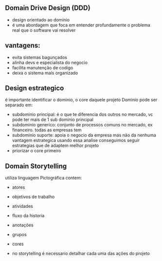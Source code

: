 ## Domain Drive Design (DDD)
- design orientado ao dominio
- é uma abordagem que foca em entender profundamente o problema real que o software vai resolver 

## vantagens:
 - evita sistemas bagunçados
 - alinha devs e especialista do negocio
 - facilita manutenção de codigo
 - deixa o sistema mais organizado


## Design estrategico
é importante identificar o dominio, o core daquele projeto
Dominio pode ser separado em:
- subdominio principal: é o que te diferencia dos outros no mercado, vc pode ter mais de 1 sub dominio principal
- subdominio generico: conjunto de processos comuns no mercado, ex financeiro. todas as empresas tem
- subdominio suporte: apoia o negocio da empresa mas não da nenhuma vantagem estrategica
usando essa analise conseguimos seguir estrategias que de adaptem melhor projeto
- priorizar o core primeiro 

## Domain Storytelling
utiliza linguagem Pictográfica
contem:
- atores
- objetivos de trabalho
- atividades 
- fluxo da historia
- anotações
- grupos
- cores

- no storytelling é necessario detalhar cada uma das ações do projeto

<!--stackedit_data:
eyJoaXN0b3J5IjpbLTgwMTY3OTI4NywtMTM1MzQwODIwNSwyMD
g3NDQyNTk4LC0xNDMxNDI1NTIwLDIwODc0NDI1OTgsMTM4MTM3
MDg1MiwtMjU4NjU0Mjk2LDIxMjI2OTY2MjQsLTE3NjkzNzE3MT
QsMjUyMDg1MTk1XX0=
-->